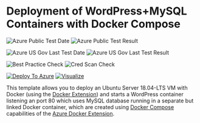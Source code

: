 # Deployment of WordPress+MySQL Containers with Docker Compose

![Azure Public Test Date](https://azurequickstartsservice.blob.core.windows.net/badges/docker-wordpress-mysql/PublicLastTestDate.svg)
![Azure Public Test Result](https://azurequickstartsservice.blob.core.windows.net/badges/docker-wordpress-mysql/PublicDeployment.svg)

![Azure US Gov Last Test Date](https://azurequickstartsservice.blob.core.windows.net/badges/docker-wordpress-mysql/FairfaxLastTestDate.svg)
![Azure US Gov Last Test Result](https://azurequickstartsservice.blob.core.windows.net/badges/docker-wordpress-mysql/FairfaxDeployment.svg)

![Best Practice Check](https://azurequickstartsservice.blob.core.windows.net/badges/docker-wordpress-mysql/BestPracticeResult.svg)
![Cred Scan Check](https://azurequickstartsservice.blob.core.windows.net/badges/docker-wordpress-mysql/CredScanResult.svg)

[![Deploy To Azure](https://raw.githubusercontent.com/fathym-it/azure-quickstart-templates/master/1-CONTRIBUTION-GUIDE/images/deploytoazure.svg?sanitize=true)](https://portal.azure.com/#create/Microsoft.Template/uri/https%3A%2F%2Fraw.githubusercontent.com%2Ffathym-it%2Fazure-quickstart-templates%2Fmaster%2Fdocker-wordpress-mysql%2Fazuredeploy.json)
[![Visualize](https://raw.githubusercontent.com/fathym-it/azure-quickstart-templates/master/1-CONTRIBUTION-GUIDE/images/visualizebutton.svg?sanitize=true)](http://armviz.io/#/?load=https%3A%2F%2Fraw.githubusercontent.com%2Ffathym-it%2Fazure-quickstart-templates%2Fmaster%2Fdocker-wordpress-mysql%2Fazuredeploy.json)
	

This template allows you to deploy an Ubuntu Server 18.04-LTS VM with Docker (using the [Docker Extension][ext])
and starts a WordPress container listening an port 80 which uses MySQL database running
in a separate but linked Docker container, which are created using [Docker Compose][compose]
capabilities of the [Azure Docker Extension][ext].

[ext]: https://github.com/Azure/azure-docker-extension
[compose]: https://docs.docker.com/compose
